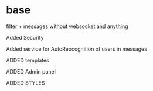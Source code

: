 # base
filter + messages without websocket and anything

Added Security

Added service for AutoReocognition of users in messages

ADDED templates

ADDED Admin panel


ADDED STYLES
